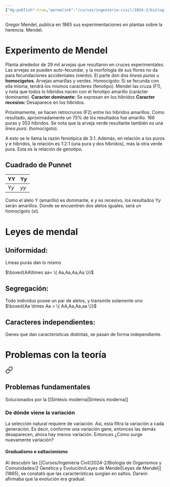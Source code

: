 ```yaml
---
{"dg-publish":true,"permalink":"/cursos/ingenieria-civil/2024-2/biologia-de-organismos-y-comunidades/2-genetica-y-evolucion/leyes-de-mendel/","tags":["P2BIO110C","C3BIO110C"]}
---
```


Gregor Mendel, publica en 1865 sus experimentaciones en plantas sobre la herencia. Mendel.
# Experimento de Mendel
Planta alrededor de 29 mil arvejas que resultaron en cruces experimentales.
Las arvejas se pueden auto-fecundar, y la morfología de sus flores no da para fecundaciones accidentales (viento).
El parte don dos _líneas puras_ u **homocigotos**. Arvejas amarillas y verdes.
Homocigoto: Si se fecunda con ella misma, tendrá los mismos caracteres (fenotipo).
Mendel las cruza (F1), y nota que todos lo híbridos nacen con el fenotipo amarillo (carácter dominante).
**Caracter dominante:** Se expresan en los híbridos
**Caracter recesivo:** Desaparece en los híbridos.

Próximamente, se hacen retrocruces (F2) entre lso híbridos amarillos. Como resultado, aproximadamente un 75% de los resultados fue amarillo. 166 puras y 353 híbridos.
Se nota que la arveja verde resultante también es una _línea pura_. (homocigoto).

A esto se le llama la razón fenotípica de 3:1.
Además, en relación a los puros y e híbridos, la relación es 1:2:1 (una pura y dos híbridos), más la otra verde pura. Esta es la relación de genotipo.

## Cuadrado de Punnet

| YY   | Y$y$ |
| ---- | ---- |
| Y$y$ | $yy$ |

Como el alelo Y (amarillo) es dominante, e $y$ es recesivo, los resultados Y$y$ serán amarillos. Donde se encuentren dos alelos iguales, será un homocigoto (si).

# Leyes de mendal
## Uniformidad:
Líneas puras dan lo mismo

 $\boxed{AA\times aa= \{ Aa,Aa,Aa,Aa \}}$
## Segregación: 
Todo individuo posee un par de alelos, y transmite solamente uno
$\boxed{Aa \times Aa = \{ AA,Aa,Aa,aa \}}$ 
## Caracteres independientes: 
Genes que dan características distintas, se pasan de forma independiente. 
# Problemas con la teoría

<div class="transclusion internal-embed is-loaded"><a class="markdown-embed-link" href="/cursos/ingenieria-civil/2024-2/biologia-de-organismos-y-comunidades/2-genetica-y-evolucion/teoria-evolutiva-darwiniana-moderna-micro-y-macroevolucion/#problemas-fundamentales" aria-label="Open link"><svg xmlns="http://www.w3.org/2000/svg" width="24" height="24" viewBox="0 0 24 24" fill="none" stroke="currentColor" stroke-width="2" stroke-linecap="round" stroke-linejoin="round" class="svg-icon lucide-link"><path d="M10 13a5 5 0 0 0 7.54.54l3-3a5 5 0 0 0-7.07-7.07l-1.72 1.71"></path><path d="M14 11a5 5 0 0 0-7.54-.54l-3 3a5 5 0 0 0 7.07 7.07l1.71-1.71"></path></svg></a><div class="markdown-embed">



## Problemas fundamentales
Solucionados por la [[Síntesis moderna\|Síntesis moderna]]
### De dónde viene la variación
La selección natural requiere de variación. Así, esta filtra la variación a cada generación.
Es decir, conforme una variación gane, entonces las demás desaparecen, ahora hay menos variación. Entonces ¿Cómo surge nuevamente variación?
#### Gradualismo o saltacionismo
Al descubrir las [[Cursos/Ingeniería Civil/2024-2/Biología de Organismos y Comunidades/2 Genética y Evolución/Leyes de Mendel\|Leyes de Mendel]] (1865), se constató que las características surgían en saltos. Darwin afirmaba que la evolución era gradual.

</div></div>
